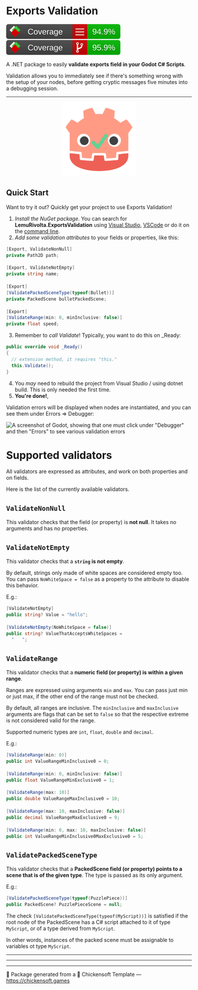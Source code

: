 # Exports Validation

![line coverage][line-coverage] ![branch coverage][branch-coverage]

A .NET package to easily **validate exports field in your Godot C# Scripts**.

Validation allows you to immediately see if there's something wrong with the setup of your nodes, before getting cryptic messages five minutes into a debugging session.

---

<p align="center">
<img alt="ExportsValidation" src="ExportsValidation/icon.svg" width="200">
</p>

## Quick Start

Want to try it out? Quickly get your project to use Exports Validation!

1. *Install the NuGet package*. You can search for **LemuRivolta.ExportsValidation** using [Visual Studio](https://learn.microsoft.com/en-us/nuget/quickstart/install-and-use-a-package-in-visual-studio#nuget-package-manager), [VSCode](https://code.visualstudio.com/docs/csharp/package-management) or do it on the [command line](https://learn.microsoft.com/en-us/nuget/reference/cli-reference/cli-ref-install).
2. *Add some validation attributes* to your fields or properties, like this:
  ```csharp
[Export, ValidateNonNull]
private Path2D path;

[Export, ValidateNotEmpty]
private string name;

[Export]
[ValidatePackedSceneType(typeof(Bullet))]
private PackedScene bulletPackedScene;

[Export]
[ValidateRange(min: 0, minInclusive: false)]
private float speed;
  ```
3. Remember to *call Validate*! Typically, you want to do this on _Ready:
  ```csharp
public override void _Ready()
{
    // extension method, it requires "this."
    this.Validate();
}
  ```
4. You *may* need to rebuild the project from Visual Studio / using dotnet build. This is only needed the first time.
4. **You're done!**,

Validation errors will be displayed when nodes are instantiated, and you can see them under Errors => Debugger:

![A screenshot of Godot, showing that one must click under "Debugger" and then "Errors" to see various validation errors](images/errors.png)

# Supported validators

All validators are expressed as attributes, and work on both properties and on fields.

Here is the list of the currently available validators.

## `ValidateNonNull`

This validator checks that the field (or property) is **not null**. It takes no arguments and has no properties.

## `ValidateNotEmpty`

This validator checks that a **`string` is not empty**.

By default, strings only made of white spaces are considered empty too. You can pass `NoWhiteSpace = false` as a property to the attribute to disable this behavior.

E.g.:

```csharp
[ValidateNotEmpty]
public string? Value = "hello";

[ValidateNotEmpty(NoWhiteSpace = false)]
public string? ValueThatAcceptsWhiteSpaces =
  "   ";
```

## `ValidateRange`

This validator checks that a **numeric field (or property) is within a given range**.

Ranges are expressed using arguments `min` and `max`. You can pass just min or just max, if the other end of the range must not be checked.

By default, all ranges are inclusive. The `minInclusive` and `maxInclusive` arguments are flags that can be set to `false` so that the respective extreme is not considered valid for the range.

Supported numeric types are `int`, `float`, `double` and `decimal`.

E.g.:

```csharp
[ValidateRange(min: 0)]
public int ValueRangeMinInclusive0 = 0;

[ValidateRange(min: 0, minInclusive: false)]
public float ValueRangeMinExclusive0 = 1;

[ValidateRange(max: 10)]
public double ValueRangeMaxInclusive0 = 10;

[ValidateRange(max: 10, maxInclusive: false)]
public decimal ValueRangeMaxExclusive0 = 9;

[ValidateRange(min: 0, max: 10, maxInclusive: false)]
public int ValueRangeMinInclusive0MaxExclusive0 = 5;
```

## `ValidatePackedSceneType`

This validator checks that a **PackedScene field (or property) points to a scene that is of the given type**. The type is passed as its only argument.

E.g.:

```csharp
[ValidatePackedSceneType(typeof(PuzzlePiece))]
public PackedScene? PuzzlePieceScene = null;
```

The check `[ValidatePackedSceneType(typeof(MyScript))]` is satisfied if the root node of the PackedScene has a C# script attached to it of type `MyScript`, or of a type derived from `MyScript`.

In other words, instances of the packed scene must be assignable to variables ot type `MyScript`.

---
---
---

🐣 Package generated from a 🐤 Chickensoft Template — <https://chickensoft.games>

[line-coverage]: ExportsValidation.Tests/badges/line_coverage.svg
[branch-coverage]: ExportsValidation.Tests/badges/branch_coverage.svg